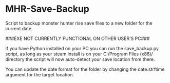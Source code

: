 # MHR-Save-Backup
Script to backup monster hunter rise save files to a new folder for the current date.

###EXE NOT CURRENTLY FUNCTIONAL ON OTHER USER'S PC###

If you have Python installed on your PC you can run the save_backup.py script, as long as your steam install is on your C:/Program Files (x86)/ directory the script will now auto-detect your save location from there.

You can update the date format for the folder by changing the date.strftime argument for the target location.
